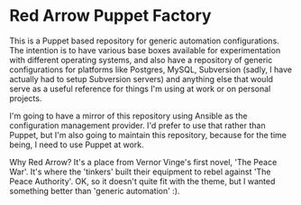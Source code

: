 Red Arrow Puppet Factory
========================

This is a Puppet based repository for generic automation configurations. The intention is to have various base boxes available for experimentation with different operating systems, and also have a repository of generic configurations for platforms like Postgres, MySQL, Subversion (sadly, I have actually had to setup Subversion servers) and anything else that would serve as a useful reference for things I'm using at work or on personal projects.

I'm going to have a mirror of this repository using Ansible as the configuration management provider. I'd prefer to use that rather than Puppet, but I'm also going to maintain this repository, because for the time being, I need to use Puppet at work.

Why Red Arrow? It's a place from Vernor Vinge's first novel, 'The Peace War'. It's where the 'tinkers' built their equipment to rebel against 'The Peace Authority'. OK, so it doesn't quite fit with the theme, but I wanted something better than 'generic automation' :).
